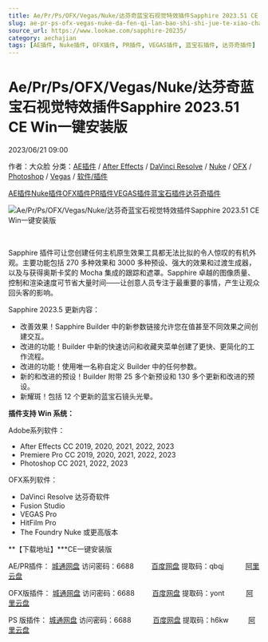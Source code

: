 ```yaml
---
title: Ae/Pr/Ps/OFX/Vegas/Nuke/达芬奇蓝宝石视觉特效插件Sapphire 2023.51 CE Win一键安装版
slug: ae-pr-ps-ofx-vegas-nuke-da-fen-qi-lan-bao-shi-shi-jue-te-xiao-cha-jian-sapphire-2023-51-ce-winyi-jian-an-zhuang-ban
source_url: https://www.lookae.com/sapphire-20235/
category: aechajian
tags: [AE插件, Nuke插件, OFX插件, PR插件, VEGAS插件, 蓝宝石插件, 达芬奇插件]
---
```

# Ae/Pr/Ps/OFX/Vegas/Nuke/达芬奇蓝宝石视觉特效插件Sapphire 2023.51 CE Win一键安装版

2023/06/21 09:00

作者：大众脸
分类：[AE插件](https://www.lookae.com/after-effects/aechajian/) / [After Effects](https://www.lookae.com/after-effects/) / [DaVinci Resolve](https://www.lookae.com/qitarjcj/resolvezy/) / [Nuke](https://www.lookae.com/qitarjcj/nukezy/) / [OFX](https://www.lookae.com/qitarjcj/ofxzy/) / [Photoshop](https://www.lookae.com/qitarjcj/pszy/) / [Vegas](https://www.lookae.com/qitarjcj/vegaszy/) / [软件/插件](https://www.lookae.com/qitarjcj/)

[AE插件](https://www.lookae.com/tag/ae%e6%8f%92%e4%bb%b6/)[Nuke插件](https://www.lookae.com/tag/nuke%e6%8f%92%e4%bb%b6/)[OFX插件](https://www.lookae.com/tag/ofx%e6%8f%92%e4%bb%b6/)[PR插件](https://www.lookae.com/tag/pr%e6%8f%92%e4%bb%b6/)[VEGAS插件](https://www.lookae.com/tag/vegas%e6%8f%92%e4%bb%b6/)[蓝宝石插件](https://www.lookae.com/tag/%e8%93%9d%e5%ae%9d%e7%9f%b3%e6%8f%92%e4%bb%b6/)[达芬奇插件](https://www.lookae.com/tag/%e8%be%be%e8%8a%ac%e5%a5%87%e6%8f%92%e4%bb%b6/)

![Ae/Pr/Ps/OFX/Vegas/Nuke/达芬奇蓝宝石视觉特效插件Sapphire 2023.51 CE Win一键安装版](https://www.lookae.com/wp-content/uploads/2023/04/Sapphire-2023.5.jpg "Ae/Pr/Ps/OFX/Vegas/Nuke/达芬奇蓝宝石视觉特效插件Sapphire 2023.51 CE Win一键安装版-LookAE.com")

[﻿](https://cloud.video.taobao.com//play/u/705956171/p/1/e/6/t/1/405160812201.mp4)

Sapphire 插件可让您创建任何主机原生效果工具都无法比拟的令人惊叹的有机外观。主要功能包括 270 多种效果和 3000 多种预设、强大的效果和过渡生成器，以及与获得奥斯卡奖的 Mocha 集成的跟踪和遮罩。Sapphire 卓越的图像质量、控制和渲染速度可节省大量时间——让创意人员专注于最重要的事情，产生让观众回头客的影响。

Sapphire 2023.5 更新内容：

* 改善效果！Sapphire Builder 中的新参数链接允许您在值甚至不同效果之间创建交互。
* 改进的功能！Builder 中新的快速访问和收藏夹菜单创建了更快、更简化的工作流程。
* 改进的功能！使用唯一名称自定义 Builder 中的任何参数。
* 新的和改进的预设！Builder 附带 25 多个新预设和 130 多个更新和改进的预设。
* 新耀斑！包括 12 个更新的蓝宝石镜头光晕。

**插件支持 Win 系统：**

Adobe系列软件：

* After Effects CC 2019, 2020, 2021, 2022, 2023
* Premiere Pro CC 2019, 2020, 2021, 2022, 2023
* Photoshop CC 2021, 2022, 2023

OFX系列软件：

* DaVinci Resolve 达芬奇软件
* Fusion Studio
* VEGAS Pro
* HitFilm Pro
* The Foundry Nuke 或更高版本

**【下载地址】\***CE一键安装版

AE/PR插件： [城通网盘](https://url70.ctfile.com/f/2827370-873738756-058c7b?p=4431) 访问密码：6688         [百度网盘](https://pan.baidu.com/s/1CPQ8jTP6_pWhUsPQg_SxLA?pwd=qbqj) 提取码：qbqj           [阿里云盘](https://www.aliyundrive.com/s/zJqAoQXp32S)

OFX版插件： [城通网盘](https://url70.ctfile.com/f/2827370-851275095-1bee89?p=4431) 访问密码：6688         [百度网盘](https://pan.baidu.com/s/1S9oclLJcg7JsacX05mjBAA?pwd=yont) 提取码：yont           [阿里云盘](https://www.aliyundrive.com/s/6w4TMd11AGH)

PS 版插件： [城通网盘](https://url70.ctfile.com/f/2827370-851275062-d5591d?p=4431) 访问密码：6688           [百度网盘](https://pan.baidu.com/s/1jf3PKUtHz3-b7qtDyYOM5Q?pwd=h6kw) 提取码：h6kw          [阿里云盘](https://www.aliyundrive.com/s/H2gCBcufpPB)
